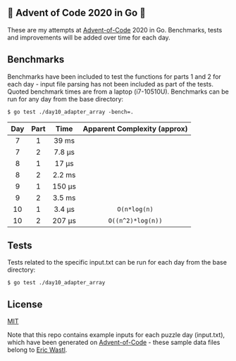 ## :christmas_tree: Advent of Code 2020 in Go :christmas_tree:
These are my attempts at [Advent-of-Code](https://adventofcode.com) 2020 in Go. Benchmarks, tests and improvements will be added over time for each day.

## Benchmarks
Benchmarks have been included to test the functions for parts 1 and 2 for each day - input file parsing has not been included as part of the tests. Quoted benchmark times are from a laptop (i7-10510U). Benchmarks can be run for any day from the base directory:
```
$ go test ./day10_adapter_array -bench=.
```
| Day | Part | Time | Apparent Complexity (approx) |
| :---: | :---: | :---: | :---: |
| 7 | 1 | 39 ms ||
| 7 | 2 | 7.8 μs ||
| 8 | 1 | 17 μs ||
| 8 | 2 | 2.2 ms ||
| 9 | 1 | 150 μs ||
| 9 | 2 | 3.5 ms ||
| 10 | 1 | 3.4 μs | ```O(n*log(n)``` |
| 10 | 2 | 207 μs | ```O((n^2)*log(n))``` |

## Tests
Tests related to the specific input.txt can be run for each day from the base directory:
```
$ go test ./day10_adapter_array
```

## License
[MIT](LICENSE)  

Note that this repo contains example inputs for each puzzle day (input.txt), which have been generated on [Advent-of-Code](https://adventofcode.com) - these sample data files belong to [Eric Wastl](https://twitter.com/ericwastl).
